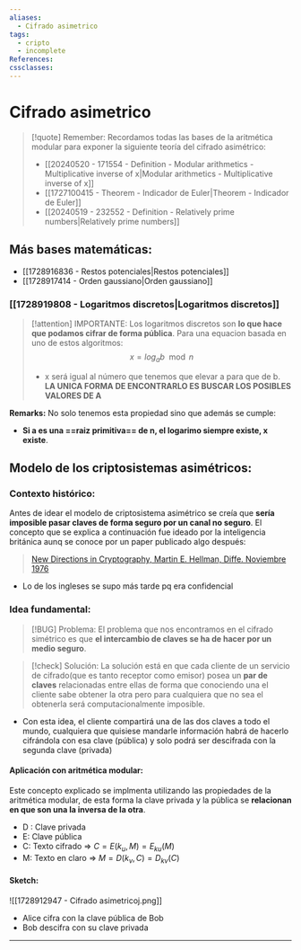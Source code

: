 ```yaml
---
aliases:
  - Cifrado asimetrico
tags:
  - cripto
  - incomplete
References: 
cssclasses:
---
```

# Cifrado asimetrico

> [!quote] Remember: 
> Recordamos todas las bases de la aritmética modular para exponer la siguiente teoría del cifrado asimétrico:
> + [[20240520 - 171554 - Definition - Modular arithmetics - Multiplicative inverse of x|Modular arithmetics - Multiplicative inverse of x]]
> + [[1727100415 - Theorem - Indicador de Euler|Theorem - Indicador de Euler]]
> + [[20240519 - 232552 - Definition - Relatively prime numbers|Relatively prime numbers]]

## Más bases matemáticas: 
+ [[1728916836 - Restos potenciales|Restos potenciales]]
+ [[1728917414 - Orden gaussiano|Orden gaussiano]]

### [[1728919808 - Logaritmos discretos|Logaritmos discretos]]

> [!attention] IMPORTANTE:
> Los logaritmos discretos son **lo que hace que podamos cifrar de forma pública**. 
> Para una equacion basada en uno de estos algoritmos:
> $$
> x = log_a b \mod n
> $$
> + x será igual al número que tenemos que elevar a para que de b. 
>   **LA UNICA FORMA DE ENCONTRARLO ES BUSCAR LOS POSIBLES VALORES DE A**

 
  **Remarks:**
  No solo tenemos esta propiedad sino que además se cumple: 

+ **Si a es una ==raiz primitiva== de n, el logarimo siempre existe, x existe**. 


## Modelo de los criptosistemas asimétricos:

### Contexto histórico:
Antes de idear el modelo de criptosistema asimétrico se creía que **sería imposible pasar claves de forma seguro por un canal no seguro**. El concepto que se explica a continuación fue ideado por la inteligencia británica aunq se conoce por un paper publicado algo después: 
> [New Directions in Cryptography, Martin E. Hellman, Diffe. Noviembre 1976](https://www-ee.stanford.edu/~hellman/publications/24.pdf)
+ Lo de los ingleses se supo más tarde pq era confidencial
### Idea fundamental:

> [!BUG]  Problema:
> El problema que nos encontramos en el cifrado simétrico es que **el intercambio de claves se ha de hacer por un medio seguro**.

> [!check] Solución: 
> La solución está en que cada cliente de un servicio de cifrado(que es tanto receptor como emisor) posea un **par de claves** relacionadas entre ellas de forma que conociendo una el cliente sabe obtener la otra pero para cualquiera que no sea el obtenerla será computacionalmente imposible.
+ Con esta idea, el cliente compartirá una de las dos claves a todo el mundo, cualquiera que quisiese mandarle información habrá de hacerlo cifrándola con esa clave (pública) y solo podrá ser descifrada con la segunda clave (privada)
#### Aplicación con aritmética modular:
Este concepto explicado se implmenta utilizando las propiedades de la aritmética modular, de esta forma la clave privada y la pública se **relacionan en que son una la inversa de la otra**.

+ D : Clave privada
+ E: Clave pública
+ C: Texto cifrado => $C = E(k_u, M) = E_{ku}(M)$
+ M: Texto en claro => $M= D(k_v,C) = D_{kv}(C)$

#### Sketch:

![[1728912947 - Cifrado asimetricoj.png]]
+ Alice cifra con la clave pública de Bob 
+ Bob descifra con su clave privada
***
